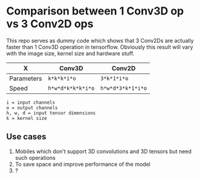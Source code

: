 # Comparison between 1 Conv3D op vs 3 Conv2D ops

This repo serves as dummy code which shows that 3 Conv2Ds are actually faster than 1 Conv3D operation in tensorflow. Obviously this result will vary with the image size, kernel size and hardware stuff.

|      X     | Conv3D | Conv2D |
|------------|--------|--------|
| Parameters |  `k*k*k*i*o` | `3*k*1*i*o` |
| Speed      |  `h*w*d*k*k*k*i*o` | `h*w*d*3*k*1*i*o` |

```
i = input channels
o = output channels
h, w, d = input tensor dimensions
k = kernel size
```

## Use cases
1. Mobiles which don't support 3D convolutions and 3D tensors but need such operations
2. To save space and improve performance of the model
3. ?
